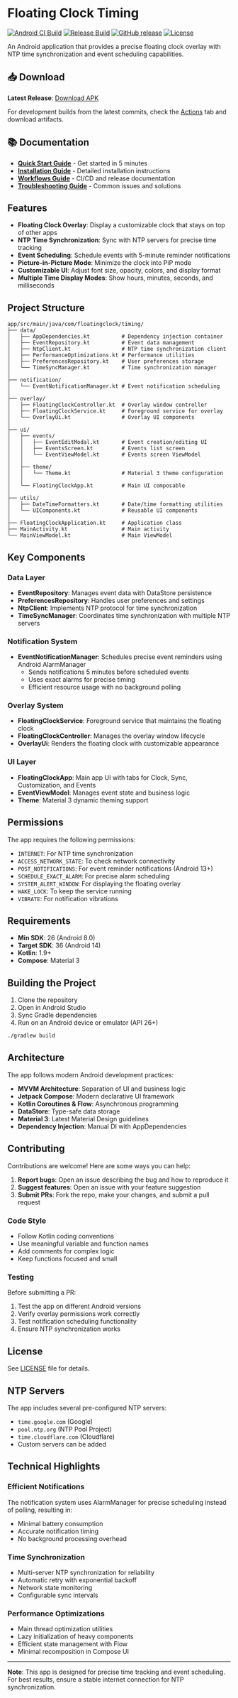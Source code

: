 # Floating Clock Timing

[![Android CI Build](https://github.com/BayuBatam2008/floating-clock-timing/actions/workflows/android-build.yml/badge.svg)](https://github.com/BayuBatam2008/floating-clock-timing/actions/workflows/android-build.yml)
[![Release Build](https://github.com/BayuBatam2008/floating-clock-timing/actions/workflows/release.yml/badge.svg)](https://github.com/BayuBatam2008/floating-clock-timing/actions/workflows/release.yml)
[![GitHub release](https://img.shields.io/github/v/release/BayuBatam2008/floating-clock-timing)](https://github.com/BayuBatam2008/floating-clock-timing/releases)
[![License](https://img.shields.io/github/license/BayuBatam2008/floating-clock-timing)](LICENSE)

An Android application that provides a precise floating clock overlay with NTP time synchronization and event scheduling capabilities.

## 📥 Download

**Latest Release**: [Download APK](https://github.com/BayuBatam2008/floating-clock-timing/releases/latest)

For development builds from the latest commits, check the [Actions](https://github.com/BayuBatam2008/floating-clock-timing/actions) tab and download artifacts.

## 📚 Documentation

- **[Quick Start Guide](QUICK_START.md)** - Get started in 5 minutes
- **[Installation Guide](INSTALLATION.md)** - Detailed installation instructions
- **[Workflows Guide](.github/WORKFLOWS.md)** - CI/CD and release documentation
- **[Troubleshooting Guide](.github/TROUBLESHOOTING.md)** - Common issues and solutions

## Features

- **Floating Clock Overlay**: Display a customizable clock that stays on top of other apps
- **NTP Time Synchronization**: Sync with NTP servers for precise time tracking
- **Event Scheduling**: Schedule events with 5-minute reminder notifications
- **Picture-in-Picture Mode**: Minimize the clock into PiP mode
- **Customizable UI**: Adjust font size, opacity, colors, and display format
- **Multiple Time Display Modes**: Show hours, minutes, seconds, and milliseconds

## Project Structure

```
app/src/main/java/com/floatingclock/timing/
├── data/
│   ├── AppDependencies.kt          # Dependency injection container
│   ├── EventRepository.kt          # Event data management
│   ├── NtpClient.kt                # NTP time synchronization client
│   ├── PerformanceOptimizations.kt # Performance utilities
│   ├── PreferencesRepository.kt    # User preferences storage
│   └── TimeSyncManager.kt          # Time synchronization manager
│
├── notification/
│   └── EventNotificationManager.kt # Event notification scheduling
│
├── overlay/
│   ├── FloatingClockController.kt  # Overlay window controller
│   ├── FloatingClockService.kt     # Foreground service for overlay
│   └── OverlayUi.kt                # Overlay UI components
│
├── ui/
│   ├── events/
│   │   ├── EventEditModal.kt       # Event creation/editing UI
│   │   ├── EventsScreen.kt         # Events list screen
│   │   └── EventViewModel.kt       # Events screen ViewModel
│   │
│   ├── theme/
│   │   └── Theme.kt                # Material 3 theme configuration
│   │
│   └── FloatingClockApp.kt         # Main UI composable
│
├── utils/
│   ├── DateTimeFormatters.kt       # Date/time formatting utilities
│   └── UIComponents.kt             # Reusable UI components
│
├── FloatingClockApplication.kt     # Application class
├── MainActivity.kt                 # Main activity
└── MainViewModel.kt                # Main ViewModel
```

## Key Components

### Data Layer

- **EventRepository**: Manages event data with DataStore persistence
- **PreferencesRepository**: Handles user preferences and settings
- **NtpClient**: Implements NTP protocol for time synchronization
- **TimeSyncManager**: Coordinates time synchronization with multiple NTP servers

### Notification System

- **EventNotificationManager**: Schedules precise event reminders using Android AlarmManager
  - Sends notifications 5 minutes before scheduled events
  - Uses exact alarms for precise timing
  - Efficient resource usage with no background polling

### Overlay System

- **FloatingClockService**: Foreground service that maintains the floating clock
- **FloatingClockController**: Manages the overlay window lifecycle
- **OverlayUi**: Renders the floating clock with customizable appearance

### UI Layer

- **FloatingClockApp**: Main app UI with tabs for Clock, Sync, Customization, and Events
- **EventViewModel**: Manages event state and business logic
- **Theme**: Material 3 dynamic theming support

## Permissions

The app requires the following permissions:

- `INTERNET`: For NTP time synchronization
- `ACCESS_NETWORK_STATE`: To check network connectivity
- `POST_NOTIFICATIONS`: For event reminder notifications (Android 13+)
- `SCHEDULE_EXACT_ALARM`: For precise alarm scheduling
- `SYSTEM_ALERT_WINDOW`: For displaying the floating overlay
- `WAKE_LOCK`: To keep the service running
- `VIBRATE`: For notification vibrations

## Requirements

- **Min SDK**: 26 (Android 8.0)
- **Target SDK**: 36 (Android 14)
- **Kotlin**: 1.9+
- **Compose**: Material 3

## Building the Project

1. Clone the repository
2. Open in Android Studio
3. Sync Gradle dependencies
4. Run on an Android device or emulator (API 26+)

```bash
./gradlew build
```

## Architecture

The app follows modern Android development practices:

- **MVVM Architecture**: Separation of UI and business logic
- **Jetpack Compose**: Modern declarative UI framework
- **Kotlin Coroutines & Flow**: Asynchronous programming
- **DataStore**: Type-safe data storage
- **Material 3**: Latest Material Design guidelines
- **Dependency Injection**: Manual DI with AppDependencies

## Contributing

Contributions are welcome! Here are some ways you can help:

1. **Report bugs**: Open an issue describing the bug and how to reproduce it
2. **Suggest features**: Open an issue with your feature suggestion
3. **Submit PRs**: Fork the repo, make your changes, and submit a pull request

### Code Style

- Follow Kotlin coding conventions
- Use meaningful variable and function names
- Add comments for complex logic
- Keep functions focused and small

### Testing

Before submitting a PR:

1. Test the app on different Android versions
2. Verify overlay permissions work correctly
3. Test notification scheduling functionality
4. Ensure NTP synchronization works

## License

See [LICENSE](LICENSE) file for details.

## NTP Servers

The app includes several pre-configured NTP servers:

- `time.google.com` (Google)
- `pool.ntp.org` (NTP Pool Project)
- `time.cloudflare.com` (Cloudflare)
- Custom servers can be added

## Technical Highlights

### Efficient Notifications

The notification system uses AlarmManager for precise scheduling instead of polling, resulting in:
- Minimal battery consumption
- Accurate notification timing
- No background processing overhead

### Time Synchronization

- Multi-server NTP synchronization for reliability
- Automatic retry with exponential backoff
- Network state monitoring
- Configurable sync intervals

### Performance Optimizations

- Main thread optimization utilities
- Lazy initialization of heavy components
- Efficient state management with Flow
- Minimal recomposition in Compose UI

---

**Note**: This app is designed for precise time tracking and event scheduling. For best results, ensure a stable internet connection for NTP synchronization.
